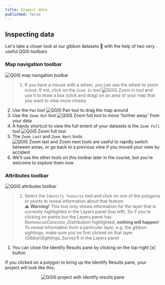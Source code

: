```yaml
---
title: Inspect data
published: false
---
```


## Inspecting data

Let's take a closer look at our gibbon datasets  :eyes: with the help of two very useful QGIS toolbars

### Map navigation toolbar
<img src="{{site.baseurl}}/src/img/QGISToolbar_MapNav.png" alt="QGIS map navigation toolbar">  

> 1. If you have a mouse with a wheel, you can use the wheel to zoom in/out.  If not, click on the `Zoom In` tool <img src="{{site.baseurl}}/src/img/QGISTool_ZoomIn.png" alt="QGIS Zoom in tool"> and use it to draw a box (click and drag) on an area of your map that you want to view more closely
2. Use the `Pan` tool <img src="{{site.baseurl}}/src/img/QGISTool_Pan.png" alt="QGIS Pan tool"> to drag the map around
3. Use the `Zoom Out` tool <img src="{{site.baseurl}}/src/img/QGISTool_ZoomFull.png" alt="QGIS Zoom full tool"> to move 'further away' from your data
4. A handy shortcut to view the full extent of your datasets is the `Zoom Full` tool <img src="{{site.baseurl}}/src/img/QGISTool_ZoomFull.png" alt="QGIS Zoom full tool">
5. The `Zoom Last` and `Zoom Next` tools <img src="{{site.baseurl}}/src/img/QGISTool_ZoomLastNext.png" alt="QGIS Zoom last and Zoom next tools"> are useful to rapidly switch between areas, or go back to a previous view if you moved your view by accident
6. We'll use the other tools on this toolbar later in the course, but you're welcome to explore them now


### Attributes toolbar
<img src="{{site.baseurl}}/src/img/QGISToolbar_Attributes.png" alt="QGIS attributes toolbar">  

> 1. Select the `Identify features` tool and click on one of the polygons or points to reveal information about that feature  
> :warning: **Warning!**  This tool only shows information for the layer that is currently highlighted in the Layers panel (top left).  So if you're clicking on points but the Layers panel has *NomascusConcolor_Distribution* highlighted, **nothing will happen**!  To reveal information from a particular layer, e.g. the gibbon sightings, make sure you've first clicked on that layer (*GibbonSightings_Survey1*) in the Layers panel
1. You can close the Identify Results pane by clicking on the top-right [x] button


If you clicked on a polygon to bring up the Identify Results pane, your project will look like this:
<center><img src="{{site.baseurl}}/src/img/QGIS_IdentifyDistributionPoly.png" alt="QGIS project with Identify results pane"></center>